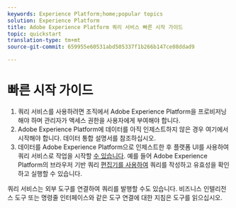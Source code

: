 ```yaml
---
keywords: Experience Platform;home;popular topics
solution: Experience Platform
title: Adobe Experience Platform 쿼리 서비스 빠른 시작 가이드
topic: quickstart
translation-type: tm+mt
source-git-commit: 659955e60531abd505337f1b266b147ce08ddad9

---
```



# 빠른 시작 가이드

1. 쿼리 서비스를 사용하려면 조직에서 Adobe Experience Platform을 프로비저닝해야 하며 관리자가 액세스 권한을 사용자에게 부여해야 합니다.
2. Adobe Experience Platform에 데이터를 아직 인제스트하지 않은 경우 여기에서 시작해야 합니다. 데이터 통합 설명서를 참조하십시오.
3. 데이터를 Adobe Experience Platform으로 인제스트한 후 플랫폼 UI를 사용하여 쿼리 서비스로 작업을 시작할 [수 있습니다](ui/overview.md). 예를 들어 Adobe Experience Platform의 브라우저 기반 쿼리 [편집기를 사용하여](ui/user-guide.md) 쿼리를 작성하고 유효성을 확인하고 실행할 수 있습니다.


쿼리 서비스는 외부 도구를 연결하여 쿼리를 발행할 수도 있습니다. 비즈니스 인텔리전스 도구 또는 명령줄 인터페이스와 같은 도구 연결에 대한 지침은 도구를 [](clients/overview.md)읽으십시오.

